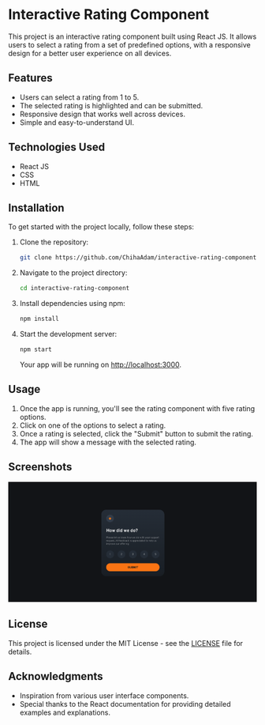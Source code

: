 
# Interactive Rating Component

This project is an interactive rating component built using React JS. It allows users to select a rating from a set of predefined options, with a responsive design for a better user experience on all devices.

## Features

- Users can select a rating from 1 to 5.
- The selected rating is highlighted and can be submitted.
- Responsive design that works well across devices.
- Simple and easy-to-understand UI.

## Technologies Used

- React JS
- CSS
- HTML

## Installation

To get started with the project locally, follow these steps:

1. Clone the repository:
   ```bash
   git clone https://github.com/ChihaAdam/interactive-rating-component.git
   ```

2. Navigate to the project directory:
   ```bash
   cd interactive-rating-component
   ```

3. Install dependencies using npm:
   ```bash
   npm install
   ```

4. Start the development server:
   ```bash
   npm start
   ```

   Your app will be running on [http://localhost:3000](http://localhost:5173).

## Usage

1. Once the app is running, you'll see the rating component with five rating options.
2. Click on one of the options to select a rating.
3. Once a rating is selected, click the "Submit" button to submit the rating.
4. The app will show a message with the selected rating.

## Screenshots

![Rating Component](./screenshots/rating-component.png)

## License

This project is licensed under the MIT License - see the [LICENSE](LICENSE) file for details.

## Acknowledgments

- Inspiration from various user interface components.
- Special thanks to the React documentation for providing detailed examples and explanations.
